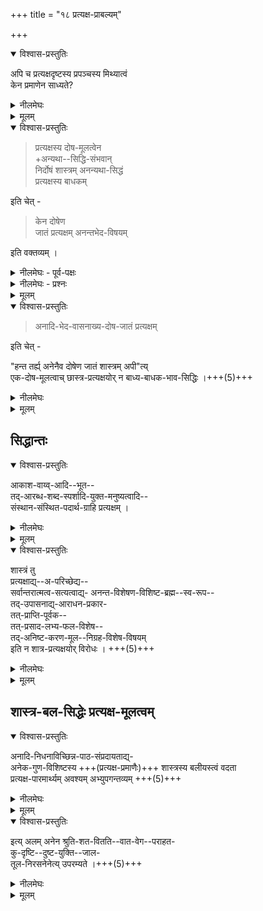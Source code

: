 +++
title = "१८ प्रत्यक्ष-प्राबल्यम्"

+++

<details open><summary>विश्वास-प्रस्तुतिः</summary>

अपि च प्रत्यक्षदृष्टस्य प्रपञ्चस्य मिथ्यात्वं  
केन प्रमाणेन साध्यते? 
</details>

<details><summary>नीलमेघः</summary>

अद्वै अद्वैतियोँ ने माना है कि शास्त्र बाधक है, और प्रत्यक्ष बाध्य है । इस अर्थ का खण्डन करते हुये श्रीरामानुज स्वामी जी ने यह प्रश्न किया है कि प्रत्यक्ष प्रमाण से प्रपञ्च सत्य दिखाई देता है । इस प्रपञ्च का मिथ्यात्व किस प्रमाण से सिद्ध होता है ? 
</details>


<details><summary>मूलम्</summary>

अपि च प्रत्यक्षदृष्टस्य प्रपञ्चस्य मिथ्यात्वं केन प्रमाणेन साध्यते? 
</details>


<details open><summary>विश्वास-प्रस्तुतिः</summary>

> प्रत्यक्षस्य दोष-मूलत्वेन  
+अन्यथा--सिद्धि-संभवान्  
निर्दोषं शास्त्रम् अनन्यथा-सिद्धं  
प्रत्यक्षस्य बाधकम् 

इति चेत् -  

> केन दोषेण  
जातं प्रत्यक्षम् अनन्तभेद-विषयम् 

इति वक्तव्यम् । 
</details>

<details><summary>नीलमेघः - पूर्व-पक्षः</summary>

इस प्रश्न के उत्तर में अद्वैती कहते हैं कि  
प्रत्यक्ष के मूल में दोष है,  
दोष से प्रत्यक्ष होते हैं,  
दोषमूलक होने से प्रत्यक्ष प्रमाण नहीं बन सकते, वे अप्रमाण कोटि में रक्खे जा सकते हैं ।  
शास्त्र दोषरहित है,  
अप्रमारणकोटि में रक्खा नहीं जा सकता ।  
उसे प्रमाण मानना ही होगा ।  

ऐसी स्थिति में निर्दोष शास्त्र से दोषमूलक प्रत्यक्ष बाधित हो जाता है । शास्त्र,  
प्रपञ्च को मिथ्या बतलाता है ।  
प्रत्यक्ष प्रपञ्च को सत्य सिद्ध करता है ।  
शास्त्र और प्रत्यक्ष में विरोध है ।  
विरोध होने पर शास्त्र से प्रत्यक्ष कट जाता है।  
शास्त्र निर्दोष होने से प्रबल है, प्रत्यक्ष, दोषमूलक होने से दुर्बल है ।  
शास्त्र के बल पर प्रपञ्च मिथ्या माना जाता है।  
यह अद्वैती का कथन है ।  
</details>

<details><summary>नीलमेघः - प्रश्नः</summary>

[[११४]]  

इस पर श्रीरामानुज स्वामी जी ने यह प्रश्न रक्खा कि  
विभिन्न प्रकार के प्रत्यक्षों से  
यह नानाप्रकार का भेद, प्रपञ्च सिद्ध होता है ।  
इन सभी प्रत्यक्षों में  
कौनसा दोष लागू होता है ।  
तिमिर इत्यादि दोष सभी प्रत्यक्षों में लागू नहीं होते ।  
किस दोष के कारण ये  
सभी प्रत्यक्ष उत्पन्न होते हैं ? यह प्रश्न है ।  

</details>



<details><summary>मूलम्</summary>

प्रत्यक्षस्य दोषमूलत्वेनान्यथासिद्धिसंभवान् निर्दोषं शास्त्रम् अनन्यथासिद्धं प्रत्यक्षस्य बाधकम् इति चेत् -  
केन दोषेण जातं प्रत्यक्षम् अनन्तभेदविषयम् इति वक्तव्यम् । 

</details>

<details open><summary>विश्वास-प्रस्तुतिः</summary>

> अनादि-भेद-वासनाख्य-दोष-जातं प्रत्यक्षम् 

इति चेत् -  

"हन्त तर्ह्य् अनेनैव दोषेण जातं शास्त्रम् अपी"त्य्  
एक-दोष-मूलत्वाच् छास्त्र-प्रत्यक्षयोर् न बाध्य-बाधक-भाव-सिद्धिः ।+++(5)+++
</details>

<details><summary>नीलमेघः</summary>

इस प्रश्न के उत्तर में अद्वैती ने कहा कि  
अनादिकाल से होने वाली भदवासना ही महान् दोष है,  
इस दोष से प्रत्यक्ष उत्पन्न होते हैं,  
अतएव वे अप्रमाण हैं ।  
इस उत्तर को पाकर श्रीरामानुज स्वामी जी ने कहा कि  
तब तो आपके मत के अनुसार शास्त्र के मूल में भी यह भेदवासना दोष रहता है ।  
शास्त्र और प्रत्यक्ष दोनों के मूल में भेदवासना दोष काम कर रहा है ।  
दोनों ही एक दोषमूलक हैं ऐसी स्थिति में इनमें बाध्यबाधकभाव हो नहीं सकता क्योंकि दोनों समान बल वाले हैं ।  

दुर्बल और प्रबल में ही बाध्यबाधकभाव होता है।  
किंच, इनमें बाध्यबाधकभाव मानना भी उचित नहीं क्योंकि दोनों के विषय भिन्न २ हैं ।  

</details>


<details><summary>मूलम्</summary>

अनादिभेदवासनाख्यदोषजातं प्रत्यक्षम् इति चेत् -  
हन्त तर्ह्य् अनेनैव दोषेण जातं शास्त्रम् अपीत्य् एकदोषमूलत्वाच् छास्त्रप्रत्यक्षयोर् न बाध्यबाधकभावसिद्धिः ।

</details>


## सिद्धान्तः
<details open><summary>विश्वास-प्रस्तुतिः</summary>

आकाश-वाय्व्-आदि--भूत--  
तद्-आरब्ध-शब्द-स्पर्शादि-युक्त-मनुष्यत्वादि--  
संस्थान-संस्थित-पदार्थ-ग्राहि प्रत्यक्षम् । 
</details>

<details><summary>नीलमेघः</summary>

आकाश और वायु इत्यादि पंचमहाभूत तथा इनसे बने हुये एवं शब्दस्पर्शादिगुणयुक्त मनुष्य आदि पदार्थ - जो मनुष्यत्व और मृगत्व इत्यादि सन्निवेशों में रहते हैं   
प्रत्यक्ष प्रमाण के विषय हैं ।  
प्रत्यक्ष प्रमाण इन पदार्थों का ग्रहण करता है ।  
</details>


<details><summary>मूलम्</summary>

आकाशवाय्वादिभूततदारब्धशब्दस्पर्शादियुक्तमनुष्यत्वादिसंस्थानसंस्थितपदार्थग्राहि प्रत्यक्षम् । 
</details>

<details open><summary>विश्वास-प्रस्तुतिः</summary>

शास्त्रं तु  
प्रत्यक्षाद्य्--अ-परिच्छेद्य--  
सर्वान्तरात्मत्व-सत्यत्वाद्य्- 
अनन्त-विशेषण-विशिष्ट-ब्रह्म--स्व-रूप--  
तद्-उपासनाद्य्-आराधन-प्रकार-  
तत्-प्राप्ति-पूर्वक--  
तत्-प्रसाद-लभ्य-फल-विशेष--  
तद्-अनिष्ट-करण-मूल--निग्रह-विशेष-विषयम्  
इति न शात्र-प्रत्यक्षयोर् विरोधः । +++(5)+++
</details>

<details><summary>नीलमेघः</summary>

प्रत्यक्ष आदि प्रमाणों से सिद्ध न होने वाले निम्नलिखित पदार्थ शास्त्र के विषय हैं । वे ये हैं कि  
(१) सर्वान्तरात्मत्व और सत्यत्व इत्यादि अनन्त विशेषताओं से युक्त ब्रह्मस्वरूप शास्त्र का विषय है  
(२) उस ब्रह्म का आराधन बनने वाले ब्रह्मोपासन याग और दान इत्यादि धर्म भी शास्त्र के विषय हैं ।  
(३) उस ब्रह्म के अनुग्रह से प्राप्त होने वाले मोक्ष अर्थात् ब्रह्मप्राप्ति इत्यादि चारों पुरुषार्थ शास्त्र के विषय हैं ।  
(४) उस ब्रह्म के प्रति अनिष्टाचरण करने से होने वाले निग्रहसंकल्प और उसके द्वारा मिलने वाले नाना प्रकार के दण्ड भी शास्त्र के विषय हैं इन अर्थों को बतलाने के लिये शास्त्र प्रवृत्त हैं ।  

इस विवेचन से स्पष्ट हो जाता है कि शास्त्र और प्रत्यक्ष का विषय भिन्न २ है ।  
इनमें कोई विरोध नहीं ऐसी स्थिति में इनमें बाध्यबाधकभाव हो नहीं सकता । 

</details>


<details><summary>मूलम्</summary>

शास्त्रं तु प्रत्यक्षाद्यपरिच्छेद्यसर्वान्तरात्मत्वसत्यत्वाद्यनन्तविशेषणविशिष्टब्रह्मस्वरूपतदुपासनाद्याराधनप्रकारतत्प्राप्तिपूर्वकतत्प्रसादलभ्यफलविशेषतदनिष्टकरणमूलनिग्रहविशेषविषयम् इति न शात्रप्रत्यक्षयोर् विरोधः । 
</details>

## शास्त्र-बल-सिद्धेः प्रत्यक्ष-मूलत्वम्
<details open><summary>विश्वास-प्रस्तुतिः</summary>

अनादि-निधनाविच्छिन्न-पाठ-संप्रदायताद्य्-  
अनेक-गुण-विशिष्टस्य +++(प्रत्यक्ष-प्रमाणैः)+++ शास्त्रस्य बलीयस्त्वं वदता  
प्रत्यक्ष-पारमार्थ्यम् अवश्यम् अभ्युपगन्तव्यम् +++(5)+++
</details>

<details><summary>नीलमेघः</summary>

किंच, अद्वैतियोँ को भी प्रत्यक्ष को प्रमाण मानना पड़ेगा।  
जो अद्वैतवादी शास्त्र को प्रबल एवं प्रत्यक्ष को दुर्बल मानते हैं  
उनको भी प्रत्यक्ष से ही शास्त्रस्वरूप की सिद्धि माननी होगी ।  

शास्त्र है इसमें क्या प्रमाण है ?  
ऐसा प्रश्न उपस्थित होने पर उन्हें  
यही उत्तर देना होगा कि हम श्रोत्रेन्द्रिय से शास्त्र को सुनते हैं,  
इसलिये शास्त्र हैं ।  

यहाँ प्रत्यक्ष से ही शास्त्र सिद्ध होता है ।  
शास्त्र प्रमाण है इसमें क्या प्रमाण है ?  
ऐसा प्रश्न उपस्थित होने पर  
उन्हें यही उत्तर देना होगा कि  
वेदादि शास्त्र अपौरुषेय हैं,  
नित्य हैं,  
इनका पाठसम्प्रदाय अविच्छिन्न है,  
इन कारणों से वेदादिशास्त्र प्रमाण हैं ।  

इन कारणों को प्रत्यक्ष अथवा प्रत्यक्षमूलक अनुमान से  
सिद्ध करना होगा ।  

इस विवेचन से सिद्ध होता है कि अद्वैतियों को भी  
प्रत्यक्ष को प्रमाण मानना होगा।  
सभी प्रत्यक्ष वाध्य नहीं हो सकते ।  

इस प्रकार विवेचना करके श्रीरामानुज स्वामी जी ने  
शास्त्र और प्रत्यक्ष में बाध्यबाधकभाव का निराकरण कर सामरस्य की स्थापना की ।  

</details>


<details><summary>मूलम्</summary>

अनादिनिधनाविच्छिन्नपाठसंप्रदायताद्यनेकगुणविशिष्टस्य शास्त्रस्य बलीयस्त्वं वदता प्रत्यक्षपारमार्थ्यम् अवश्यम् अभ्युपगन्तव्यम्
</details>


<details open><summary>विश्वास-प्रस्तुतिः</summary>

इत्य् अलम् अनेन श्रुति-शत-वितति--वात-वेग--पराहत-  
कु-दृष्टि--दुष्ट-युक्ति--जाल-  
तूल-निरसनेनेत्य् उपरम्यते ।+++(5)+++
</details>

<details><summary>नीलमेघः</summary>

[[११५]]  

अन्त में श्रीरामानुज स्वामी जी ने अद्वैतसिद्धान्तसमालोचन का उपसंहार करते हुये यह कहा कि उपनिषदों का अपार्थ करने वाले श्रीशंकराचार्य इत्यादि कुदृष्टि विद्वानों के द्वारा शास्त्रार्थ में रक्खी जाने वाली दुष्ट युक्तियों का समूह तूलों के समान हैं। जिस प्रकार तूल वायुवेग से उड़ जाते हैं, टिकते नहीं, वैसे ही यह युक्तिजाल भी वेदशास्त्रविस्तार के सामने टिकने वाला नहीं है, यह युक्तिजाल वेदशास्त्र वाक्यों से खण्डित हो जाता है । 

वेदशास्त्रविस्ताररूप वायुवेग के सामने ये कुदृष्टियों द्वारा वर्णित दुष्ट युक्तिजालरूप तूल टिक नहीं सकता, उसको विस्तार से निराकरण करने की क्या आवश्यकता है । अब तक जो समालोचना की गई है, यही पर्याप्त है । इस प्रकार कहकर श्रीरामानुज स्वामी जी ने अद्वैत सिद्धान्त की समालोचना का उपसंहार किया है ।  

</details>


<details><summary>मूलम्</summary>

इत्य् अलम् अनेन श्रुतिशतविततिवातवेगपराहतकुदृष्टिदुष्टयुक्तिजालतूलनिरसनेनेत्य् उपरम्यते ।
</details>